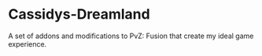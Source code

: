 # Cassidys-Dreamland
A set of addons and modifications to PvZ: Fusion that create my ideal game experience.

